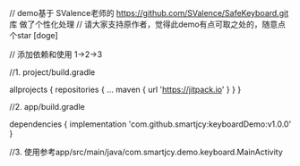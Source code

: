 

// demo基于 SValence老师的  https://github.com/SValence/SafeKeyboard.git 库 做了个性化处理
// 请大家支持原作者，觉得此demo有点可取之处的，随意点个star [doge]

// 添加依赖和使用 1->2->3

//1. project/build.gradle

 allprojects {
		repositories {
			...
			maven { url 'https://jitpack.io' }
		}
 }

//2. app/build.gradle

dependencies {
	implementation 'com.github.smartjcy:keyboardDemo:v1.0.0'
 }

//3. 使用参考app/src/main/java/com.smartjcy.demo.keyboard.MainActivity